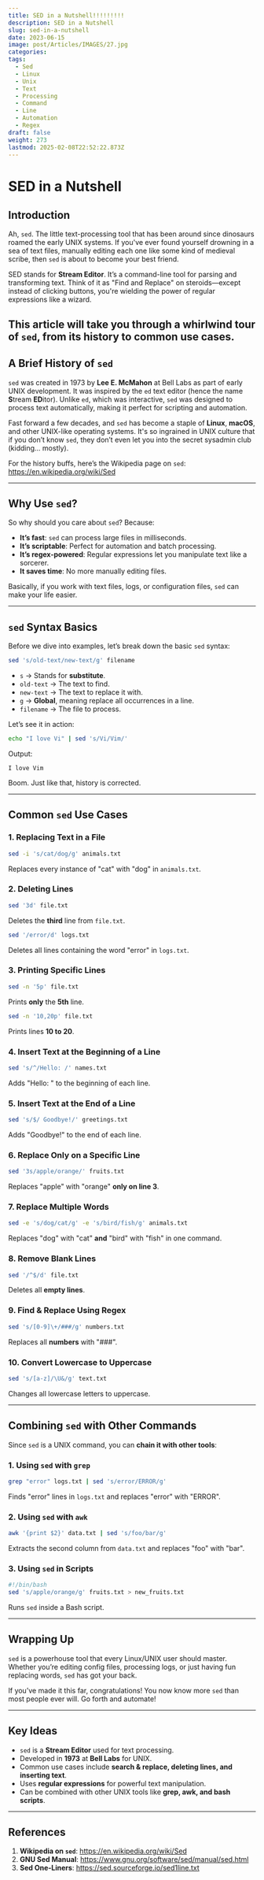 ```yaml
---
title: SED in a Nutshell!!!!!!!!!
description: SED in a Nutshell
slug: sed-in-a-nutshell
date: 2023-06-15
image: post/Articles/IMAGES/27.jpg
categories: 
tags:
  - Sed
  - Linux
  - Unix
  - Text
  - Processing
  - Command
  - Line
  - Automation
  - Regex
draft: false
weight: 273
lastmod: 2025-02-08T22:52:22.873Z
---
```

# SED in a Nutshell

## Introduction

Ah, `sed`. The little text-processing tool that has been around since dinosaurs roamed the early UNIX systems. If you've ever found yourself drowning in a sea of text files, manually editing each one like some kind of medieval scribe, then `sed` is about to become your best friend.

SED stands for **Stream Editor**. It’s a command-line tool for parsing and transforming text. Think of it as "Find and Replace" on steroids—except instead of clicking buttons, you're wielding the power of regular expressions like a wizard.

## This article will take you through a whirlwind tour of `sed`, from its history to common use cases.

## A Brief History of `sed`

`sed` was created in 1973 by **Lee E. McMahon** at Bell Labs as part of early UNIX development. It was inspired by the `ed` text editor (hence the name **S**tream **ED**itor). Unlike `ed`, which was interactive, `sed` was designed to process text automatically, making it perfect for scripting and automation.

Fast forward a few decades, and `sed` has become a staple of **Linux**, **macOS**, and other UNIX-like operating systems. It's so ingrained in UNIX culture that if you don’t know `sed`, they don’t even let you into the secret sysadmin club (kidding… mostly).

For the history buffs, here’s the Wikipedia page on `sed`:\
<https://en.wikipedia.org/wiki/Sed>

***

## Why Use `sed`?

So why should you care about `sed`? Because:

* **It’s fast**: `sed` can process large files in milliseconds.
* **It’s scriptable**: Perfect for automation and batch processing.
* **It’s regex-powered**: Regular expressions let you manipulate text like a sorcerer.
* **It saves time**: No more manually editing files.

Basically, if you work with text files, logs, or configuration files, `sed` can make your life easier.

***

## `sed` Syntax Basics

Before we dive into examples, let’s break down the basic `sed` syntax:

```sh
sed 's/old-text/new-text/g' filename
```

* `s` → Stands for **substitute**.
* `old-text` → The text to find.
* `new-text` → The text to replace it with.
* `g` → **Global**, meaning replace all occurrences in a line.
* `filename` → The file to process.

Let’s see it in action:

```sh
echo "I love Vi" | sed 's/Vi/Vim/'
```

Output:

```
I love Vim
```

Boom. Just like that, history is corrected.

***

## Common `sed` Use Cases

### 1. **Replacing Text in a File**

```sh
sed -i 's/cat/dog/g' animals.txt
```

Replaces every instance of "cat" with "dog" in `animals.txt`.

### 2. **Deleting Lines**

```sh
sed '3d' file.txt
```

Deletes the **third** line from `file.txt`.

```sh
sed '/error/d' logs.txt
```

Deletes all lines containing the word "error" in `logs.txt`.

### 3. **Printing Specific Lines**

```sh
sed -n '5p' file.txt
```

Prints **only** the **5th** line.

```sh
sed -n '10,20p' file.txt
```

Prints lines **10 to 20**.

### 4. **Insert Text at the Beginning of a Line**

```sh
sed 's/^/Hello: /' names.txt
```

Adds "Hello: " to the beginning of each line.

### 5. **Insert Text at the End of a Line**

```sh
sed 's/$/ Goodbye!/' greetings.txt
```

Adds "Goodbye!" to the end of each line.

### 6. **Replace Only on a Specific Line**

```sh
sed '3s/apple/orange/' fruits.txt
```

Replaces "apple" with "orange" **only on line 3**.

### 7. **Replace Multiple Words**

```sh
sed -e 's/dog/cat/g' -e 's/bird/fish/g' animals.txt
```

Replaces "dog" with "cat" **and** "bird" with "fish" in one command.

### 8. **Remove Blank Lines**

```sh
sed '/^$/d' file.txt
```

Deletes all **empty lines**.

### 9. **Find & Replace Using Regex**

```sh
sed 's/[0-9]\+/###/g' numbers.txt
```

Replaces all **numbers** with "###".

### 10. **Convert Lowercase to Uppercase**

```sh
sed 's/[a-z]/\U&/g' text.txt
```

Changes all lowercase letters to uppercase.

***

## Combining `sed` with Other Commands

Since `sed` is a UNIX command, you can **chain it with other tools**:

### 1. **Using `sed` with `grep`**

```sh
grep "error" logs.txt | sed 's/error/ERROR/g'
```

Finds "error" lines in `logs.txt` and replaces "error" with "ERROR".

### 2. **Using `sed` with `awk`**

```sh
awk '{print $2}' data.txt | sed 's/foo/bar/g'
```

Extracts the second column from `data.txt` and replaces "foo" with "bar".

### 3. **Using `sed` in Scripts**

```sh
#!/bin/bash
sed 's/apple/orange/g' fruits.txt > new_fruits.txt
```

Runs `sed` inside a Bash script.

***

## Wrapping Up

`sed` is a powerhouse tool that every Linux/UNIX user should master. Whether you’re editing config files, processing logs, or just having fun replacing words, `sed` has got your back.

If you’ve made it this far, congratulations! You now know more `sed` than most people ever will. Go forth and automate!

***

## Key Ideas

* `sed` is a **Stream Editor** used for text processing.
* Developed in **1973** at **Bell Labs** for UNIX.
* Common use cases include **search & replace, deleting lines, and inserting text**.
* Uses **regular expressions** for powerful text manipulation.
* Can be combined with other UNIX tools like **grep, awk, and bash scripts**.

***

## References

1. **Wikipedia on `sed`**: <https://en.wikipedia.org/wiki/Sed>
2. **GNU Sed Manual**: <https://www.gnu.org/software/sed/manual/sed.html>
3. **Sed One-Liners**: <https://sed.sourceforge.io/sed1line.txt>

